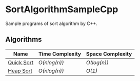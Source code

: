 # SortAlgorithmSampleCpp
Sample programs of sort algorithm by C++.  

## Algorithms
| Name                      | Time Complexity | Space Complexity |
|---------------------------|-----------------|------------------|
| [Quick Sort](./quicksort) | *O(nlog(n))*    | *O(log(n))*      |
| [Heap Sort](./heapsort)   | *O(nlog(n))*    | *O(1)*           |

